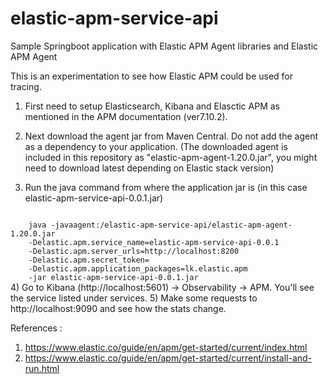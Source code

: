 # elastic-apm-service-api
Sample Springboot application with Elastic APM Agent libraries and Elastic APM Agent

This is an experimentation to see how Elastic APM could be used for tracing.

1) First need to setup Elasticsearch, Kibana and Elasctic APM as mentioned in the APM documentation (ver7.10.2).

2) Next download the agent jar from Maven Central. Do not add the agent as a dependency to your application.
(The downloaded agent is included in this repository as "elastic-apm-agent-1.20.0.jar", you might need to download latest depending on Elastic stack version)

3) Run the java command from where the application jar is (in this case elastic-apm-service-api-0.0.1.jar)
<code>
	java -javaagent:<ACTUAL_PATH>/elastic-apm-service-api/elastic-apm-agent-1.20.0.jar
	-Delastic.apm.service_name=elastic-apm-service-api-0.0.1
	-Delastic.apm.server_urls=http://localhost:8200
	-Delastic.apm.secret_token= 
	-Delastic.apm.application_packages=lk.elastic.apm
	-jar elastic-apm-service-api-0.0.1.jar
</code>
4) Go to Kibana (http://localhost:5601) -> Observability -> APM. You'll see the service listed under services.
5) Make some requests to http://localhost:9090 and see how the stats change.
	
References :
1) https://www.elastic.co/guide/en/apm/get-started/current/index.html
2) https://www.elastic.co/guide/en/apm/get-started/current/install-and-run.html

